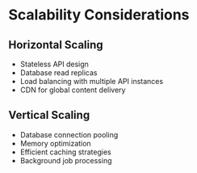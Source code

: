 # Scalability Considerations

## Horizontal Scaling
- Stateless API design
- Database read replicas
- Load balancing with multiple API instances
- CDN for global content delivery

## Vertical Scaling
- Database connection pooling
- Memory optimization
- Efficient caching strategies
- Background job processing
